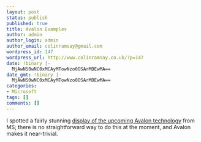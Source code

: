 ```yaml
---
layout: post
status: publish
published: true
title: Avalon Examples
author: admin
author_login: admin
author_email: colinramsay@gmail.com
wordpress_id: 147
wordpress_url: http://www.colinramsay.co.uk/?p=147
date: !binary |-
  MjAwNS0wNC0xMCAyMTowNzo0OSArMDEwMA==
date_gmt: !binary |-
  MjAwNS0wNC0xMCAyMTowNzo0OSArMDEwMA==
categories:
- Microsoft
tags: []
comments: []
---
```

<p>I spotted a fairly stunning <a href="http://channel9.msdn.com/ShowPost.aspx?PostID=56499#56499">display of the upcoming Avalon technology</a> from MS; there is no straightforward way to do this at the moment, and Avalon makes it near-trivial.</p>
